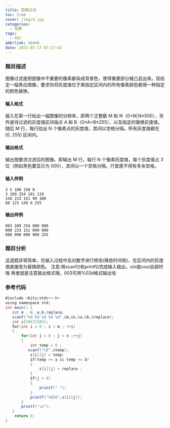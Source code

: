 ```yaml
---
title: 图像过滤
toc: true
cover: /img/4.jpg
categories:
  - 竞赛
tags:
  - PAT
abbrlink: 58440
date: 2021-07-17 07:17:42
---
```


### 题目描述

图像过滤是把图像中不重要的像素都染成背景色，使得重要部分被凸显出来。现给定一幅黑白图像，要求你将灰度值位于某指定区间内的所有像素颜色都用一种指定的颜色替换。<!-- more -->

#### 输入格式

输入在第一行给出一幅图像的分辨率，即两个正整数 M 和 N（0<M,N≤500），另外是待过滤的灰度值区间端点 A 和 B（0≤A<B≤255）、以及指定的替换灰度值。随后 M 行，每行给出 N 个像素点的灰度值，其间以空格分隔。所有灰度值都在 [0, 255] 区间内。

#### 输出格式

输出按要求过滤后的图像。即输出 M 行，每行 N 个像素灰度值，每个灰度值占 3 位（例如黑色要显示为 000），其间以一个空格分隔。行首尾不得有多余空格。

#### 输入样例

```
3 5 100 150 0
3 189 254 101 119
150 233 151 99 100
88 123 149 0 255
```

#### 输出样例

```
003 189 254 000 000
000 233 151 099 000
088 000 000 000 255
```

### 题目分析

这道题非常简单，在输入过程中及对数字进行修改(降低时间啦)，在区间内的灰度值直接改为替换颜色。
注意:用scanf()和printf()完成输入输出，cin或cout会超时哦
再者就是注意输出格式哦，003可用%03d格式输出哈

### 参考代码

```java
#include <bits/stdc++.h>
using namespace std;
int main() {
   int m , n ,a,b,replace;
   scanf("%d %d %d %d %d",&m,&n,&a,&b,&replace);
   int s[505][505];
   for(int i = 0 ; i < m ; ++i)
   {
       for(int j = 0 ; j < n ;++j)
       {
           int temp = 0 ;
          scanf("%d",&temp);
           s[i][j] = temp;
           if(temp >= a && temp <= b)
           {
               s[i][j] = replace ;
           }
           if(j > 0)
           {
               printf(" ");
           }
           printf("%03d",s[i][j]);
       }
       printf("\n");
   }
    return 0;
}
```

